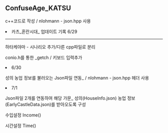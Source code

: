 ## ConfuseAge_KATSU

<p>c++코드로 작성 / nlohmann - json.hpp 사용</p>

<li>카츠_혼란시대_ 업데이트 기록 6/29</li>
<hr />
<p>하타케야마 - 시나리오 추가/다른 cpp파일로 분리</p>
<p>conio.h를 통한 _getch / 키보드 입력추가 </p>

<li>6/30 </li>
<p>성의 농업 정보를 불러오는 Json파일 연동_ / nlohmann - json.hpp 헤더 사용 </p>


<li>7/1</li>
<p>Json파일 2개를 연동하여 해당 가문_ 성의(HouseInfo.json) 농업 정보(EarlyCastleData.json)를 받아오도록 구성</p>
<p> 수입설정 Income()</p>
<p>시간설정 Time()  </p>
